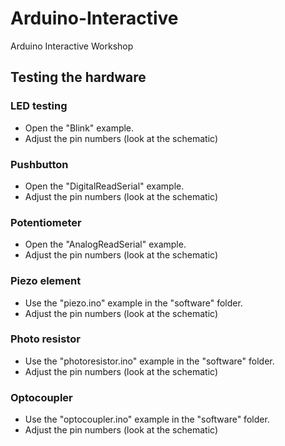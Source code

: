 # Arduino-Interactive
Arduino Interactive Workshop

## Testing the hardware
### LED testing
 * Open the "Blink" example.
 * Adjust the pin numbers (look at the schematic)

### Pushbutton
 * Open the "DigitalReadSerial" example.
 * Adjust the pin numbers (look at the schematic)
 
### Potentiometer
 * Open the "AnalogReadSerial" example.
 * Adjust the pin numbers (look at the schematic)
 
### Piezo element
 * Use the "piezo.ino" example in the "software" folder.
 * Adjust the pin numbers (look at the schematic)

### Photo resistor
 * Use the "photoresistor.ino" example in the "software" folder.
 * Adjust the pin numbers (look at the schematic)

### Optocoupler
 * Use the "optocoupler.ino" example in the "software" folder.
 * Adjust the pin numbers (look at the schematic)
